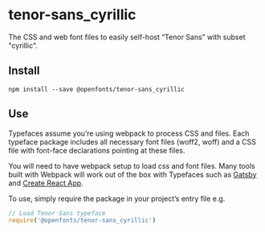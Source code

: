 
# tenor-sans_cyrillic

The CSS and web font files to easily self-host “Tenor Sans” with subset "cyrillic".

## Install

`npm install --save @openfonts/tenor-sans_cyrillic`

## Use

Typefaces assume you’re using webpack to process CSS and files. Each typeface
package includes all necessary font files (woff2, woff) and a CSS file with
font-face declarations pointing at these files.

You will need to have webpack setup to load css and font files. Many tools built
with Webpack will work out of the box with Typefaces such as [Gatsby](https://github.com/gatsbyjs/gatsby)
and [Create React App](https://github.com/facebookincubator/create-react-app).

To use, simply require the package in your project’s entry file e.g.

```javascript
// Load Tenor Sans typeface
require('@openfonts/tenor-sans_cyrillic')
```
